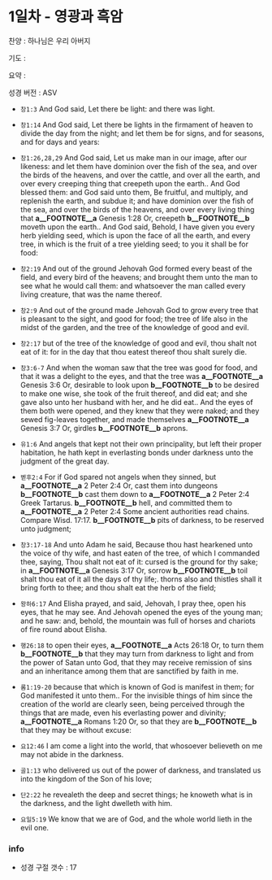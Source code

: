 # 1일차 - 영광과 흑암

찬양 : 하나님은 우리 아버지

기도 : 

요약 : 

성경 버전 : ASV

- `창1:3` And God said, Let there be light: and there was light.

- `창1:14` And God said, Let there be lights in the firmament of heaven to divide the day from the night; and let them be for signs, and for seasons, and for days and years:

- `창1:26,28,29` And God said, Let us make man in our image, after our likeness: and let them have dominion over the fish of the sea, and over the birds of the heavens, and over the cattle, and over all the earth, and over every creeping thing that creepeth upon the earth.. And God blessed them: and God said unto them, Be fruitful, and multiply, and replenish the earth, and subdue it; and have dominion over the fish of the sea, and over the birds of the heavens, and over every living thing that __a__FOOTNOTE__a__ Genesis 1:28 Or, creepeth __b__FOOTNOTE__b__ moveth upon the earth.. And God said, Behold, I have given you every herb yielding seed, which is upon the face of all the earth, and every tree, in which is the fruit of a tree yielding seed; to you it shall be for food:

- `창2:19` And out of the ground Jehovah God formed every beast of the field, and every bird of the heavens; and brought them unto the man to see what he would call them: and whatsoever the man called every living creature, that was the name thereof.

- `창2:9` And out of the ground made Jehovah God to grow every tree that is pleasant to the sight, and good for food; the tree of life also in the midst of the garden, and the tree of the knowledge of good and evil.

- `창2:17` but of the tree of the knowledge of good and evil, thou shalt not eat of it: for in the day that thou eatest thereof thou shalt surely die.

- `창3:6-7` And when the woman saw that the tree was good for food, and that it was a delight to the eyes, and that the tree was __a__FOOTNOTE__a__ Genesis 3:6 Or, desirable to look upon __b__FOOTNOTE__b__ to be desired to make one wise, she took of the fruit thereof, and did eat; and she gave also unto her husband with her, and he did eat.. And the eyes of them both were opened, and they knew that they were naked; and they sewed fig-leaves together, and made themselves __a__FOOTNOTE__a__ Genesis 3:7 Or, girdles __b__FOOTNOTE__b__ aprons.

- `유1:6` And angels that kept not their own principality, but left their proper habitation, he hath kept in everlasting bonds under darkness unto the judgment of the great day.

- `벧후2:4` For if God spared not angels when they sinned, but __a__FOOTNOTE__a__ 2 Peter 2:4 Or, cast them into dungeons __b__FOOTNOTE__b__ cast them down to __a__FOOTNOTE__a__ 2 Peter 2:4 Greek Tartarus. __b__FOOTNOTE__b__ hell, and committed them to __a__FOOTNOTE__a__ 2 Peter 2:4 Some ancient authorities read chains. Compare Wisd. 17:17. __b__FOOTNOTE__b__ pits of darkness, to be reserved unto judgment;

- `창3:17-18` And unto Adam he said, Because thou hast hearkened unto the voice of thy wife, and hast eaten of the tree, of which I commanded thee, saying, Thou shalt not eat of it: cursed is the ground for thy sake; in __a__FOOTNOTE__a__ Genesis 3:17 Or, sorrow __b__FOOTNOTE__b__ toil shalt thou eat of it all the days of thy life;. thorns also and thistles shall it bring forth to thee; and thou shalt eat the herb of the field;

- `왕하6:17` And Elisha prayed, and said, Jehovah, I pray thee, open his eyes, that he may see. And Jehovah opened the eyes of the young man; and he saw: and, behold, the mountain was full of horses and chariots of fire round about Elisha.

- `행26:18` to open their eyes, __a__FOOTNOTE__a__ Acts 26:18 Or, to turn them __b__FOOTNOTE__b__ that they may turn from darkness to light and from the power of Satan unto God, that they may receive remission of sins and an inheritance among them that are sanctified by faith in me.

- `롬1:19-20` because that which is known of God is manifest in them; for God manifested it unto them.. For the invisible things of him since the creation of the world are clearly seen, being perceived through the things that are made, even his everlasting power and divinity; __a__FOOTNOTE__a__ Romans 1:20 Or, so that they are __b__FOOTNOTE__b__ that they may be without excuse:

- `요12:46` I am come a light into the world, that whosoever believeth on me may not abide in the darkness.

- `골1:13` who delivered us out of the power of darkness, and translated us into the kingdom of the Son of his love;

- `단2:22` he revealeth the deep and secret things; he knoweth what is in the darkness, and the light dwelleth with him.

- `요일5:19` We know that we are of God, and the whole world lieth in the evil one.

### info

- 성경 구절 갯수 : 17